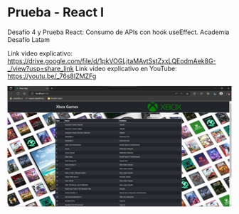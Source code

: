 # Prueba - React I
Desafio 4 y Prueba React: Consumo de APIs con hook useEffect. Academia Desafío Latam

Link video explicativo: https://drive.google.com/file/d/1pkVOGLjtaMAvtSstZxxLQEodmAek8G-_/view?usp=share_link
Link video explicativo en YouTube: https://youtu.be/_76s8IZMZFg

<img src="https://github.com/AugustoLepe/React-Desafio4-Prueba/blob/main/public/screenshot.jpg" width="800px">